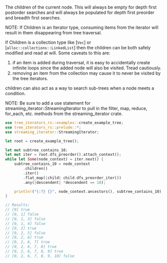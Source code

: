 The children of the current node. This will always be empty for depth first
postorder searches and will always be populated for depth first preorder and
breadth first searches.

NOTE: If Children is an Iterator type, consuming items from the iterator will
result in them disappearing from tree traversal.

If Children is a collection type like [`Vec`] or
[`alloc::collections::LinkedList`] then the children can be both safely modified
and read at will. Some caveats to this are:

1. if an item is added during traversal, it is easy to accidentally create
   infinite loops since the added node will also be visited. Tread cautiously.
2. removing an item from the collection may cause it to never be visited by the
   tree iterators.

children can also act as a way to search sub-trees when a node meets a
condition.

NOTE: Be sure to add a use statement for streaming_iterator::StreamingIterator
to pull in the filter, map, reduce, for_each, etc. methods from the
streaming_iterator crate.

```rust
use tree_iterators_rs::examples::create_example_tree;
use tree_iterators_rs::prelude::*;
use streaming_iterator::StreamingIterator;

let root = create_example_tree();

let mut subtree_contains_10;
let mut iter = root.dfs_preorder().attach_context();
while let Some(node_context) = iter.next() {
    subtree_contains_10 = node_context
        .children()
        .iter()
        .flat_map(|child| child.dfs_preorder_iter())
        .any(|descendent| *descendent == 10);

    println!("{:?} {}", node_context.ancestors(), subtree_contains_10);
}

// Results:
// [0] true
// [0, 1] false
// [0, 1, 3] false
// [0, 1, 4] false
// [0, 2] true
// [0, 2, 5] false
// [0, 2, 6] true
// [0, 2, 6, 7] true
// [0, 2, 6, 7, 8] true
// [0, 2, 6, 7, 8, 9] true
// [0, 2, 6, 7, 8, 9, 10] false
```
